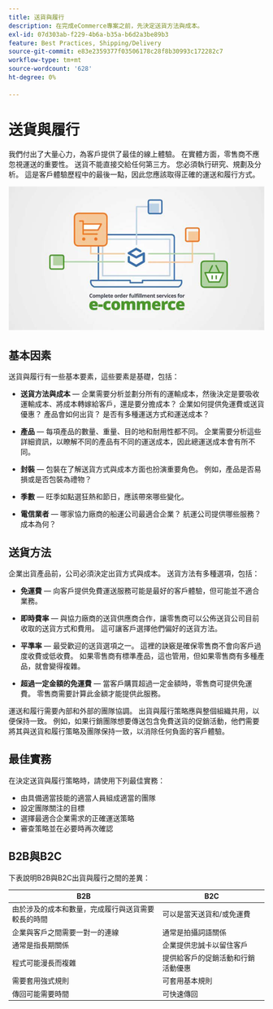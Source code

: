 ```yaml
---
title: 送貨與履行
description: 在完成eCommerce專案之前，先決定送貨方法與成本。
exl-id: 07d303ab-f229-4b6a-b35a-b6d2a3be89b3
feature: Best Practices, Shipping/Delivery
source-git-commit: e83e2359377f03506178c28f8b30993c172282c7
workflow-type: tm+mt
source-wordcount: '628'
ht-degree: 0%

---
```


# 送貨與履行

我們付出了大量心力，為客戶提供了最佳的線上體驗。 在實體方面，零售商不應忽視運送的重要性。 送貨不能直接交給任何第三方。 您必須執行研究、規劃及分析。 這是客戶體驗歷程中的最後一點，因此您應該取得正確的運送和履行方式。

![送貨與履行圖表](../../assets/playbooks/shipping-fulfillment.png)

## 基本因素

送貨與履行有一些基本要素，這些要素是基礎，包括：

- **送貨方法與成本** — 企業需要分析並劃分所有的運輸成本，然後決定是要吸收運輸成本、將成本轉嫁給客戶，還是要分擔成本？ 企業如何提供免運費或送貨優惠？ 產品會如何出貨？ 是否有多種運送方式和運送成本？

- **產品** — 每項產品的數量、重量、目的地和耐用性都不同。 企業需要分析這些詳細資訊，以瞭解不同的產品有不同的運送成本，因此總運送成本會有所不同。

- **封裝** — 包裝在了解送貨方式與成本方面也扮演重要角色。 例如，產品是否易損或是否包裝為禮物？

- **季數** — 旺季如點選狂熱和節日，應該帶來哪些變化。

- **電信業者** — 哪家協力廠商的船運公司最適合企業？ 航運公司提供哪些服務？ 成本為何？

## 送貨方法

企業出貨產品前，公司必須決定出貨方式與成本。 送貨方法有多種選項，包括：

- **免運費** — 向客戶提供免費運送服務可能是最好的客戶體驗，但可能並不適合業務。

- **即時費率** — 與協力廠商的送貨供應商合作，讓零售商可以公佈送貨公司目前收取的送貨方式和費用。 這可讓客戶選擇他們偏好的送貨方法。

- **平準率** — 最受歡迎的送貨選項之一。 這裡的訣竅是確保零售商不會向客戶過度收費或低收費。 如果零售商有標準產品，這也管用，但如果零售商有多種產品，就會變得複雜。

- **超過一定金額的免運費** — 當客戶購買超過一定金額時，零售商可提供免運費。 零售商需要計算此金額才能提供此服務。

運送和履行需要內部和外部的團隊協調。 出貨與履行策略應與整個組織共用，以便保持一致。 例如，如果行銷團隊想要傳送包含免費送貨的促銷活動，他們需要將其與送貨和履行策略及團隊保持一致，以消除任何負面的客戶體驗。

## 最佳實務

在決定送貨與履行策略時，請使用下列最佳實務：

- 由具備適當技能的適當人員組成適當的團隊
- 設定團隊關注的目標
- 選擇最適合企業需求的正確運送策略
- 審查策略並在必要時再次確認

## B2B與B2C

下表說明B2B與B2C出貨與履行之間的差異：

| B2B | B2C |
|----------------------------------------------------------------------------------------------|------------------------------------------------------|
| 由於涉及的成本和數量，完成履行與送貨需要較長的時間 | 可以是當天送貨和/或免運費 |
| 企業與客戶之間需要一對一的連線 | 通常是拍攝詞語關係 |
| 通常是指長期關係 | 企業提供忠誠卡以留住客戶 |
| 程式可能漫長而複雜 | 提供給客戶的促銷活動和行銷活動優惠 |
| 需要套用強式規則 | 可套用基本規則 |
| 傳回可能需要時間 | 可快速傳回 |
